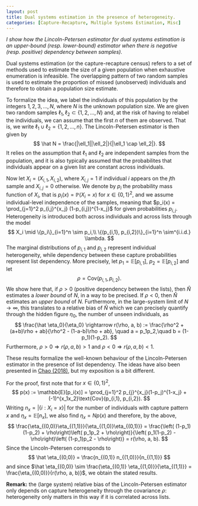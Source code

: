 ```yaml
---
layout: post
title: Dual systems estimation in the presence of heterogeneity.
categories: [Capture-Recapture, Multiple Systems Estimation, Misc]
---
```


*I show how the Lincoln-Petersen estimator for dual systems estimation is an upper-bound (resp. lower-bound) estimator when there is negative (resp. positive) dependency between samples).* 

Dual systems estimation (or the capture-recapture census) refers to a set of methods used to estimate the size of a given population when exhaustive enumeration is infeasible. The overlapping pattern of two random samples is used to estimate the proportion of missed (unobserved) individuals and therefore to obtain a population size estimate.

To formalize the idea, we label the individuals of this population by the integers $1,2, 3, \dots, N$, where $N$ is the unknown population size. We are given two random samples $\ell_1, \ell_2 \subset \{1,2,\dots, N\}$ and, at the risk of having to relabel the individuals, we can assume that the first $n$ of them are observed. That is, we write $\ell_1 \cup \ell_2 = \{1,2,\dots, n\}$. The Lincoln-Petersen estimator is then given by
$$
\hat N = \frac{|\ell_1||\ell_2|}{|\ell_1 \cap \ell_2|}.
$$
It relies on the assumption that $\ell_1$ and $\ell_2$ are independent samples from the population, and it is also typically assumed that the probabilites that individuals appear on a given list are constant across individuals.

Now let $X_i = (X_{i,1}, X_{i,2})$, where $X_{i,j} = 1$ if individual $i$ appears on the $j$th sample and $X_{i,j} = 0$ otherwise. We denote by $p_i$ the probability mass function of $X_i$, that is $p_i(x) = \mathbb{P}(X_i = x)$ for $x \in \{0,1\}^2$, and we assume individual-level independence of the samples, meaning that $p_i(x) = \prod_{j=1}^2 p_{i,j}^{x_j} (1-p_{i,j})^{1-x_j}$ for given probabilities $p_{i,j}$. Heterogeneity is introduced both across individuals and across lists through the model
$$
X_i \mid \{p_i\}_{i=1}^n \sim p_i,\\
\{(p_{i,1}, p_{i,2})\}_{i=1}^n \sim^{i.i.d.} \lambda.
$$
The marginal distributions of $p_{i,1}$ and $p_{i,2}$ represent individual heterogeneity, while dependency between these capture probabilities represent list dependency. More precisely, let $p_1 = \mathbb{E}[p_{i,1}]$, $p_2 = \mathbb{E}[p_{i,2}]$ and let
$$
\rho = \text{Cov}(p_{i,1}, p_{i,2}).
$$
We show here that, if $\rho > 0$ (positive dependency between the lists), then $\hat N$ estimates a *lower bound* of $N$, in a way to be precised. If $\rho <0$, then $\hat N$ estimates an *upper bound* of $N$. Furthermore, in the large-system limit of $N \rightarrow \infty$, this translates to a relative bias of $\hat N$ which we can precisely quantify through the hidden figure $\eta_0$, the number of unseen individuals, as
$$
\frac{\hat \eta_0}{\eta_0} \rightarrow r(\rho, a, b) := \frac{\rho^2 + (a+b)\rho + ab}{\rho^2 - (1-a-b)\rho + ab}, \quad a = p_1p_2,\quad b = (1-p_1)(1-p_2).
$$
Furthermore, $\rho > 0 \Rightarrow r(\rho, a, b) > 1$ and $\rho < 0 \Rightarrow r(\rho, a, b) < 1$. 

These results formalize the well-known behaviour of the Lincoln-Petersen estimator in the presence of list dependency. The ideas have also been presented in [Chao (2018)](https://www.ncbi.nlm.nih.gov/pubmed/19067330), but my exposition is a bit different.

For the proof, first note that for $x \in \{0,1\}^2$,
$$
p(x) := \mathbb{E}[p_i(x)] = \prod_{j=1}^2 p_{j}^{x_j}(1-p_j)^{1-x_j} + (-1)^{x_1x_2}\text{Cov}(p_{i,1}, p_{i,2}).
$$
Writing $n_x = |\{i: X_i = x\}|$ for the number of individuals with capture pattern $x$ and $\eta_x = \mathbb{E}[n_x]$, we also find $\eta_x = N p(x)$ and therefore, by the above,
$$
\frac{\eta_{(0,0)}\eta_{(1,1)}}{\eta_{(1,0)}\eta_{(0,1)}} = \frac{\left( (1-p_1)(1-p_2) + \rho\right)\left( p_1p_2  + \rho\right)}{\left( p_1(1-p_2) - \rho\right)\left( (1-p_1)p_2 - \rho\right)} = r(\rho, a, b).
$$
Since the Lincoln-Petersen corresponds to
$$
\hat \eta_{(0,0)} = \frac{n_{(0,1)} n_{(1,0)}}{n_{(1,1)}}
$$
and since $\hat \eta_{(0,0)} \sim \frac{\eta_{(0,1)} \eta_{(1,0)}}{\eta_{(1,1)}} = \frac{\eta_{(0,0)}}{r(\rho, a, b)}$, we obtain the stated results.

**Remark:** the (large system) relative bias of the Lincoln-Petersen estimator only depends on capture heterogeneity through the covariance $\rho$: heterogeneity only matters in this way if it is correlated across lists.

